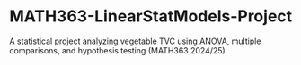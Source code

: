 # MATH363-LinearStatModels-Project
A statistical project analyzing vegetable TVC using ANOVA, multiple comparisons, and hypothesis testing (MATH363 2024/25)
